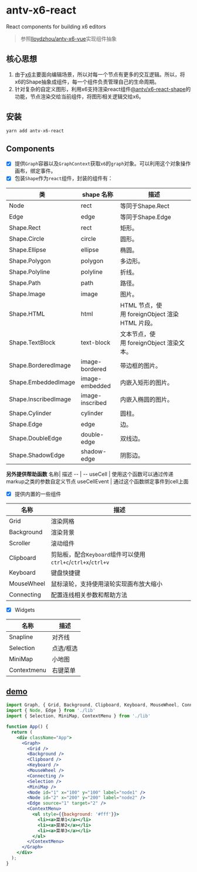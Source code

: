 # antv-x6-react
React components for building x6 editors

> 参照[lloydzhou/antv-x6-vue](https://github.com/lloydzhou/antv-x6-vue)实现组件抽象

## 核心思想
1. 由于[x6](https://www.npmjs.com/package/@antv/x6)主要面向编辑场景，所以对每一个节点有更多的交互逻辑。所以，将x6的Shape抽象成组件，每一个组件负责管理自己的生命周期。
2. 针对复杂的自定义图形，利用x6支持渲染react组件[@antv/x6-react-shape](https://www.npmjs.com/package/@antv/x6-react-shape)的功能，节点渲染交给当前组件，将图形相关逻辑交给x6。

## 安装
```
yarn add antv-x6-react
```

## Components
- [x] 提供`Graph`容器以及`GraphContext`获取`x6`的`graph`对象。可以利用这个对象操作画布，绑定事件。
- [x] 包装`Shape`作为`react`组件，封装的组件有：

类 | shape 名称| 描述
-- | -- | --
Node | rect | 等同于Shape.Rect
Edge | edge | 等同于Shape.Edge
Shape.Rect | rect | 矩形。
Shape.Circle | circle | 圆形。
Shape.Ellipse | ellipse | 椭圆。
Shape.Polygon | polygon | 多边形。
Shape.Polyline | polyline | 折线。
Shape.Path | path | 路径。
Shape.Image | image | 图片。
Shape.HTML | html | HTML 节点，使用 foreignObject 渲染 HTML 片段。
Shape.TextBlock | text-block | 文本节点，使用 foreignObject 渲染文本。
Shape.BorderedImage | image-bordered | 带边框的图片。
Shape.EmbeddedImage | image-embedded | 内嵌入矩形的图片。
Shape.InscribedImage | image-inscribed | 内嵌入椭圆的图片。
Shape.Cylinder | cylinder | 圆柱。
Shape.Edge | edge | 边。
Shape.DoubleEdge | double-edge | 双线边。
Shape.ShadowEdge | shadow-edge | 阴影边。

**另外提供帮助函数**
名称| 描述
 -- | --
useCell | 使用这个函数可以通过传递markup之类的参数自定义节点
useCellEvent | 通过这个函数绑定事件到cell上面


- [x] 提供内置的一些组件

名称| 描述
 -- | --
Grid | 渲染网格
Background | 渲染背景
Scroller | 滚动组件
Clipboard | 剪贴板，配合`Keyboard`组件可以使用`ctrl+c`/`ctrl+x`/`ctrl+v`
Keyboard | 键盘快捷键
MouseWheel | 鼠标滚轮，支持使用滚轮实现画布放大缩小
Connecting | 配置连线相关参数和帮助方法

- [x] Widgets

名称| 描述
 -- | --
Snapline | 对齐线
Selection | 点选/框选
MiniMap | 小地图
Contextmenu | 右键菜单

## [demo](https://github.com/lloydzhou/antv-x6-react/blob/master/src/App.tsx)
```jsx
import Graph, { Grid, Background, Clipboard, Keyboard, MouseWheel, Connecting } from './lib'
import { Node, Edge } from './lib'
import { Selection, MiniMap, ContextMenu } from './lib'

function App() {
  return (
    <div className="App">
      <Graph>
        <Grid />
        <Background />
        <Clipboard />
        <Keyboard />
        <MouseWheel />
        <Connecting />
        <Selection />
        <MiniMap />
        <Node id="1" x="100" y="100" label="node1" />
        <Node id="2" x="200" y="200" label="node2" />
        <Edge source="1" target="2" />
        <ContextMenu>
          <ul style={{background: '#fff'}}>
            <li><a>菜单1</a></li>
            <li><a>菜单2</a></li>
            <li><a>菜单3</a></li>
          </ul>
        </ContextMenu>
      </Graph>
    </div>
  );
}
```


